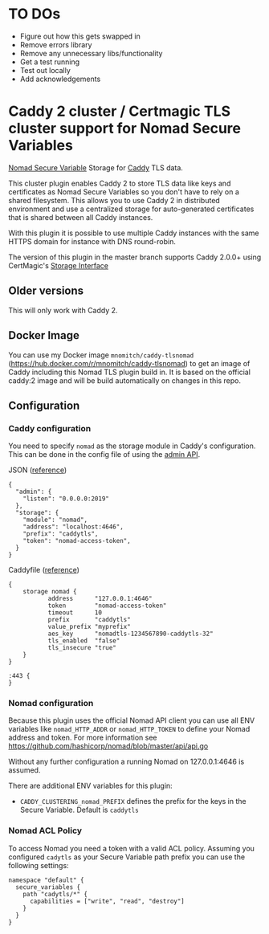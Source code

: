 # TO DOs

- Figure out how this gets swapped in
- Remove errors library
- Remove any unnecessary libs/functionality
- Get a test running
- Test out locally
- Add acknowledgements

# Caddy 2 cluster / Certmagic TLS cluster support for Nomad Secure Variables

[Nomad Secure Variable](https://github.com/hashicorp/nomad) Storage for [Caddy](https://github.com/caddyserver/caddy) TLS data.

This cluster plugin enables Caddy 2 to store TLS data like keys and certificates as Nomad Secure Variables so you don't have to rely on a shared filesystem.
This allows you to use Caddy 2 in distributed environment and use a centralized storage for auto-generated certificates that is
shared between all Caddy instances.

With this plugin it is possible to use multiple Caddy instances with the same HTTPS domain for instance with DNS round-robin.

The version of this plugin in the master branch supports Caddy 2.0.0+ using CertMagic's [Storage Interface](https://pkg.go.dev/github.com/caddyserver/certmagic?tab=doc#Storage)

## Older versions

This will only work with Caddy 2.

## Docker Image

You can use my Docker image `mnomitch/caddy-tlsnomad` (https://hub.docker.com/r/mnomitch/caddy-tlsnomad) to get an image of Caddy including this Nomad TLS plugin build in. It is based on the official caddy:2 image and will be build automatically on changes in this repo.

## Configuration

### Caddy configuration

You need to specify `nomad` as the storage module in Caddy's configuration. This can be done in the config file of using the [admin API](https://caddyserver.com/docs/api).

JSON ([reference](https://caddyserver.com/docs/json/))

```
{
  "admin": {
    "listen": "0.0.0.0:2019"
  },
  "storage": {
    "module": "nomad",
    "address": "localhost:4646",
    "prefix": "caddytls",
    "token": "nomad-access-token",
  }
}
```

Caddyfile ([reference](https://caddyserver.com/docs/caddyfile/options))

```
{
    storage nomad {
           address      "127.0.0.1:4646"
           token        "nomad-access-token"
           timeout      10
           prefix       "caddytls"
           value_prefix "myprefix"
           aes_key      "nomadtls-1234567890-caddytls-32"
           tls_enabled  "false"
           tls_insecure "true"
    }
}

:443 {
}
```

### Nomad configuration

Because this plugin uses the official Nomad API client you can use all ENV variables like `nomad_HTTP_ADDR` or `nomad_HTTP_TOKEN`
to define your Nomad address and token. For more information see https://github.com/hashicorp/nomad/blob/master/api/api.go

Without any further configuration a running Nomad on 127.0.0.1:4646 is assumed.

There are additional ENV variables for this plugin:

- `CADDY_CLUSTERING_nomad_PREFIX` defines the prefix for the keys in the Secure Variable. Default is `caddytls`

### Nomad ACL Policy

To access Nomad you need a token with a valid ACL policy. Assuming you configured `cadytls` as your Secure Variable path prefix you can use the following settings:

```
namespace "default" {
  secure_variables {
    path "cadytls/*" {
      capabilities = ["write", "read", "destroy"]
    }
  }
}
```
